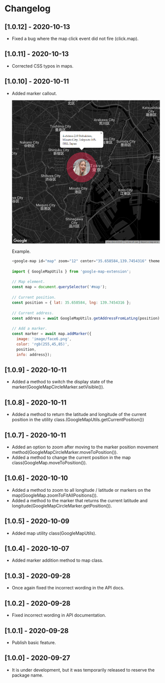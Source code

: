 # Changelog

## [1.0.12] - 2020-10-13

- Fixed a bug where the map click event did not fire (click.map).

## [1.0.11] - 2020-10-13

- Corrected CSS typos in maps.

## [1.0.10] - 2020-10-11

- Added marker callout.

    ![marker-balloon.png](https://raw.githubusercontent.com/takuya-motoshima/google-map-extension/master/screencap/marker-balloon.png)

    Example.  

    ```js
    <google-map id="map" zoom="12" center="35.658584,139.7454316" theme="dark"></google-map>

    import { GoogleMapUtils } from 'google-map-extension';

    // Map element.
    const map = document.querySelector('#map');

    // Current position.
    const position = { lat: 35.658584, lng: 139.7454316 };

    // Current address.
    const address = await GoogleMapUtils.getAddressFromLatLng(position);

    // Add a marker.
    const marker = await map.addMarker({
      image: 'image/face6.png',
      color: 'rgb(255,45,85)',
      position,
      info: address});
    ```

## [1.0.9] - 2020-10-11

- Added a method to switch the display state of the marker(GoogleMapCircleMarker.setVisible()).

## [1.0.8] - 2020-10-11

- Added a method to return the latitude and longitude of the current position in the utility class.(GoogleMapUtils.getCurrentPosition())

## [1.0.7] - 2020-10-11

- Added an option to zoom after moving to the marker position movement method(GoogleMapCircleMarker.moveToPosition()).
- Added a method to change the current position in the map class(GoogleMap.moveToPosition()).

## [1.0.6] - 2020-10-10

- Added a method to zoom to all longitude / latitude or markers on the map(GoogleMap.zoomToFitAllPositions()).
- Added a method to the marker that returns the current latitude and longitude(GoogleMapCircleMarker.getPosition()).

## [1.0.5] - 2020-10-09

- Added map utility class(GoogleMapUtils).

## [1.0.4] - 2020-10-07

- Added marker addition method to map class.

## [1.0.3] - 2020-09-28

- Once again fixed the incorrect wording in the API docs.

## [1.0.2] - 2020-09-28

- Fixed incorrect wording in API documentation.

## [1.0.1] - 2020-09-28

- Publish basic feature.

## [1.0.0] - 2020-09-27

- It is under development, but it was temporarily released to reserve the package name.